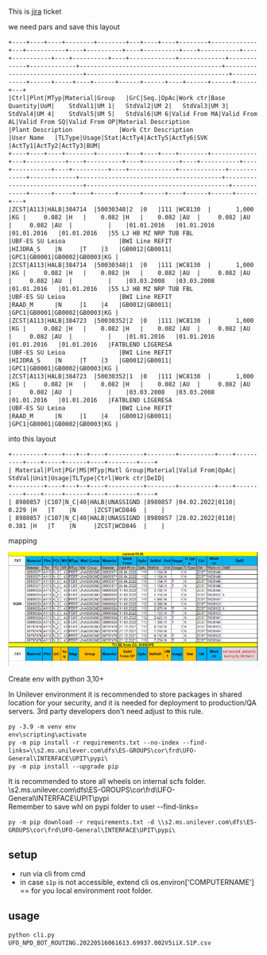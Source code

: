This is [jira](https://scfs-tech.atlassian.net/browse/OP-123) ticket

we need pars and save this layout  
```
+----+----+----+--------+--------+---+----+----+--------+-------------+---+-----------+----+----------+----+----------+----+-----------+----+-----------+----+----------+----+-------------+-------------+-------------+-------------+----------------------------------------+------------------------------+----------------------------------------+------------+------+-----+----+------+------+------+----+------+------+------+---+
|Ctrl|Plnt|MTyp|Material|Group   |GrC|Seq.|OpAc|Work ctr|Base Quantity|UoM|    StdVal1|UM 1|   StdVal2|UM 2|   StdVal3|UM 3|    StdVal4|UM 4|    StdVal5|UM 5|   StdVal6|UM 6|Valid From MA|Valid From AL|Valid From SQ|Valid From OP|Material Description                    |Plant Description             |Work Ctr Description                    |User Name   |TLType|Usage|Stat|ActTy4|ActTy5|ActTy6|SVK |ActTy1|ActTy2|ActTy3|BUM|
+----+----+----+--------+--------+---+----+----+--------+-------------+---+-----------+----+----------+----+----------+----+-----------+----+-----------+----+----------+----+-------------+-------------+-------------+-------------+----------------------------------------+------------------------------+----------------------------------------+------------+------+-----+----+------+------+------+----+------+------+------+---+
|ZCST|A113|HALB|384714  |50030348|2  |0   |111 |WC8130  |       1,000 |KG |     0.082 |H   |    0.082 |H   |    0.082 |AU  |     0.082 |AU  |     0.082 |AU  |          |    |01.01.2016   |01.01.2016   |01.01.2016   |01.01.2016   |55 LJ HB MZ NRP TUB FBL                 |UBF-ES SU Leioa               |BWI Line REFIT                          |HIJDRA_S    |N     |T    |3   |GB0012|GB0011|      |GPC1|GB0001|GB0002|GB0003|KG |
|ZCST|A113|HALB|384714  |50030348|1  |0   |111 |WC8130  |       1,000 |KG |     0.082 |H   |    0.082 |H   |    0.082 |AU  |     0.082 |AU  |     0.082 |AU  |          |    |03.03.2008   |03.03.2008   |01.01.2016   |01.01.2016   |55 LJ HB MZ NRP TUB FBL                 |UBF-ES SU Leioa               |BWI Line REFIT                          |RAAD_M      |N     |1    |4   |GB0012|GB0011|      |GPC1|GB0001|GB0002|GB0003|KG |
|ZCST|A113|HALB|384723  |50030352|2  |0   |111 |WC8130  |       1,000 |KG |     0.082 |H   |    0.082 |H   |    0.082 |AU  |     0.082 |AU  |     0.082 |AU  |          |    |01.01.2016   |01.01.2016   |01.01.2016   |01.01.2016   |FATBLEND LIGERESA                       |UBF-ES SU Leioa               |BWI Line REFIT                          |HIJDRA_S    |N     |T    |3   |GB0012|GB0011|      |GPC1|GB0001|GB0002|GB0003|KG |
|ZCST|A113|HALB|384723  |50030352|1  |0   |111 |WC8130  |       1,000 |KG |     0.082 |H   |    0.082 |H   |    0.082 |AU  |     0.082 |AU  |     0.082 |AU  |          |    |03.03.2008   |03.03.2008   |01.01.2016   |01.01.2016   |FATBLEND LIGERESA                       |UBF-ES SU Leioa               |BWI Line REFIT                          |RAAD_M      |N     |1    |4   |GB0012|GB0011|      |GPC1|GB0001|GB0002|GB0003|KG |
```
into this layout 
```
+---------+----+---+--+----+----------+--------+----------+----+----------+----+-----+------+----+--------+----+
| Material|Plnt|PGr|MS|MTyp|Matl Group|Material|Valid From|OpAc|    StdVal|Unit|Usage|TLType|Ctrl|Work ctr|DeID|
+---------+----+---+--+----+----------+--------+----------+----+----------+----+-----+------+----+--------+----+
| 8980857 |C107|N_C|40|HALB|UNASSIGND |8980857 |04.02.2022|0110|    0.229 |H   |T    |N     |ZCST|WCD846  |    |
| 8980857 |C107|N_C|40|HALB|UNASSIGND |8980857 |28.02.2022|0110|    0.381 |H   |T    |N     |ZCST|WCD846  |    |
```

mapping 

![img.png](documentation/img.png)


Create env with python 3,10+

In Unilever environment it is recommended to store packages in shared location for your security, and it is needed for
deployment to production/QA servers. 3rd party developers don't need adjust to this rule.

```command
py -3.9 -m venv env
env\scripting\activate
py -m pip install -r requirements.txt --no-index --find-links=\\s2.ms.unilever.com\dfs\ES-GROUPS\cor\frd\UFO-General\INTERFACE\UPIT\pypi\
py -m pip install --upgrade pip
```

It is recommended to store all wheels on internal scfs folder.
\\s2.ms.unilever.com\dfs\ES-GROUPS\cor\frd\UFO-General\INTERFACE\UPIT\pypi\
Remember to save whl on pypi folder to user --find-links=

```command
py -m pip download -r requirements.txt -d \\s2.ms.unilever.com\dfs\ES-GROUPS\cor\frd\UFO-General\INTERFACE\UPIT\pypi\
```

## setup

* run via cli from cmd
* in case `s1p` is not accessible, extend  cli os.environ['COMPUTERNAME'] == for you local environment root folder.

## usage

```commandline
python cli.py UFO_NPD_BOT_ROUTING.20220516061613.69937.002V5iiX.S1P.csv
```
